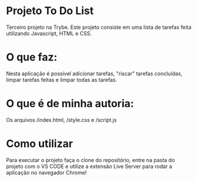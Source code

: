 # Projeto To Do List <br>
Terceiro projeto na Trybe. Este projeto consiste em uma lista de tarefas feita utilizando Javascript, HTML e CSS.<br>
# O que faz:
Nesta aplicação é possível adicionar tarefas, "riscar" tarefas concluídas, limpar tarefas feitas e limpar todas as tarefas. 
<br>
# O que é de minha autoria: <br>
Os arquivos /index.html, /style.css e /script.js
# Como utilizar
Para executar o projeto faça o clone do repositório, entre na pasta do projeto com o VS CODE e utilize a extensão Live Server para rodar a aplicação no navegador Chrome!
<!-- Olá, Tryber!
Esse é apenas um arquivo inicial para o README do seu projeto no qual você pode customizar e reutilizar todas as vezes que for executar o trybe-publisher.

Para deixá-lo com a sua cara, basta alterar o seguinte arquivo da sua máquina: ~/.student-repo-publisher/custom/_NEW_README.md

É essencial que você preencha esse documento por conta própria, ok?
Não deixe de usar nossas dicas de escrita de README de projetos, e deixe sua criatividade brilhar!
:warning: IMPORTANTE: você precisa deixar nítido:
- quais arquivos/pastas foram desenvolvidos por você; 
- quais arquivos/pastas foram desenvolvidos por outra pessoa estudante;
- quais arquivos/pastas foram desenvolvidos pela Trybe.
-->
